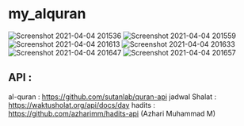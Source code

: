 # my_alquran

![Screenshot 2021-04-04 201536](https://user-images.githubusercontent.com/73903697/113510282-59380f80-9584-11eb-8c94-c77a113c2119.png)
![Screenshot 2021-04-04 201559](https://user-images.githubusercontent.com/73903697/113510285-5a693c80-9584-11eb-8c34-136e8ca6d145.png)
![Screenshot 2021-04-04 201613](https://user-images.githubusercontent.com/73903697/113510288-5b01d300-9584-11eb-8b75-2bee64370062.png)
![Screenshot 2021-04-04 201633](https://user-images.githubusercontent.com/73903697/113510289-5b9a6980-9584-11eb-9b75-4c5a343abc12.png)
![Screenshot 2021-04-04 201647](https://user-images.githubusercontent.com/73903697/113510292-5b9a6980-9584-11eb-95dd-78e85096dd2d.png)
![Screenshot 2021-04-04 201657](https://user-images.githubusercontent.com/73903697/113510294-5c330000-9584-11eb-8581-5811ade42282.png)


## API :
al-quran : https://github.com/sutanlab/quran-api
jadwal Shalat : https://waktusholat.org/api/docs/day
hadits : https://github.com/azharimm/hadits-api (Azhari Muhammad M)
